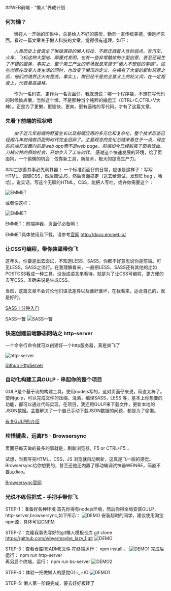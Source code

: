 ##WEB前端 - "懒人"养成计划

### 何为懒？
&nbsp;&nbsp;&nbsp;&nbsp;&nbsp;&nbsp;&nbsp;懒在人一开始的印象中，总是给人不好的感觉，勤奋一直传统美德，懒是坏东西。看过一篇文章关于懒人科技的文章，觉得很有道理，如下：

&nbsp;&nbsp;&nbsp;&nbsp;&nbsp;&nbsp;&nbsp;_人类历史上曾诞生了琳琅满目的懒人科技，不断迁就着人性的弱点，有汽车、火车、飞机这种大型地、颠覆式发明，也有一些非常酷炫的小型创意，甚至还诞生了不错的服务，事实上，整个第三产业的市场就是来源于“懒人不想做的事情”。这些创意在改变人类生活的同时，也改变了懒汉的定义，在拥有了大量的新鲜玩意之后，他们的境界正大有提高，事实上，懒已经不是完全意义上的贬义词，在一定程度上，代表着高逼格。_


&nbsp;&nbsp;&nbsp;&nbsp;&nbsp;&nbsp;&nbsp;作为一名码农，更作为一名页面仔，我就想说：哪一个程序猿，不想在写代码的时候偷点懒，当然这个懒，不是那种当个纯粹的搬运工（CTRL+C,CTRL+V大神）。正是为了更懒，更愉快，更爽，更有逼格的写代码，才有了这篇文章。


### 先看下前端的现状吧
&nbsp;&nbsp;&nbsp;&nbsp;&nbsp;&nbsp;&nbsp;_由于近几年前端的野蛮生长以及前端应用的多元化和复杂化，整个技术形态已经跟几年前纯做页面的时代完全迥异了。主要观念的变化总结来看在于一点，现在的前端开发面向的是web app而不是web page。前端如今已经脱离了茹毛饮血、刀耕火种的原始社会，开始步入了工业时代。_ 感谢这个快速发展的环境，给了页面狗，一个偷懒的机会：依靠新工具，新技术，极大的提高生产力。

###工欲善其事必先利其器！
一个标准页面仔的日常，应该是这样子：写写HTML，调调CSS，然后调试JS，然后页面搞定（送去给测试，发现IE bug ，哈哈）。说实话，写这个无聊的HTML，CSS，能把人写吐，或许你需要这个：

![EMMET](http://7xs3q2.com1.z0.glb.clouddn.com/record.gif)


或者像这样：

![EMMET](http://7xs3q2.com1.z0.glb.clouddn.com/record-2.gif)

EMMET：前端神器，页面仔必备啊！

EMMET具体使用及下载，请参考[官网](http://docs.emmet.io/) http://docs.emmet.io/


### 让CSS可编程，带你装逼带你飞

这年头，你要是出去面试，不知道LESS，SASS，你都不好意思说你是前端。可见LESS，SASS之流行。在我理解看来，一直把LESS，SASS还有其他的比如POSTCSS看成一种工具，没当成语言来看待，就是为了让CSS可编程，更方便的去写CSS，准确来说是生成CSS。

当然，这篇文章不会讨论他们语法差异以及谁好谁坏，在我看来，适合自己的，就是好的。

[SASS十分钟入门](http://www.w3cplus.com/sassguide/)

SASS一瞥
![SASS一瞥](http://7xs3q2.com1.z0.glb.clouddn.com/C32DD61B-2E40-4723-99B6-9D8AFB08CEC0.png)


### 快速创建前端静态网站之 http-server

一个命令行命令就可以创建好一个http服务器，真是爽飞了

![http-server](http://7xs3q2.com1.z0.glb.clouddn.com/%E6%9C%AA%E6%A0%87%E9%A2%98-1.jpg)

[Github HttpServer](https://github.com/indexzero/http-server)


### 自动化构建工具GULP - 串起你的整个项目

GULP是个基于流的构建工具，使用nodejs写的，这对页面仔来说，简直太棒了。使用gulp，可以完成文件的压缩，混淆，编译SASS，LESS 等，基本上你想要的功能，都可以通过代码实现。在项目，我还用GULP来下载文件，更新本地的JSON数据。主要解决了一个自己手动下载JSON数据的问题，都是为了偷懒。

[有关GULP的介绍](https://github.com/gulpjs/gulp/blob/master/docs/getting-started.md)

### 珍惜键盘，远离F5 - Browsersync

页面仔每天做的最多的事就是，刷新浏览器，F5 or CTRL+F5...

试想，当我写完HTML，CSS，JS 浏览就自动刷新，这真是飞一般的感觉。Browsersync给你想要的，甚至还他还内置了移动端调试神器WEINRE，简直不要太diao。

[Browsersync官网](https://www.browsersync.io)


### 光说不练假把式 - 手把手带你飞

STEP-1：准备好各种环境
	首先你得有nodejs环境，然后你得全局安装GULP，http-server,browsersync,如下所示：
	![DEMO](http://7xs3q2.com1.z0.glb.clouddn.com/npm-install-g-1.jpg)
	安装超时的同学，建议使用淘宝npm源，具体可见[CNPM](http://npm.taobao.org/)

STEP-2：克隆我事先写好的git懒人模板仓库
	git clone https://github.com/wbye/maybe_lazy_1.git
	![DEMO](http://7xs3q2.com1.z0.glb.clouddn.com/%E6%9C%AA%E6%A0%87%E9%A2%98-1.jpg)
	
STEP-3：查看仓库README文件
	在终端运行： npm install ，
	![DEMO1](http://7xs3q2.com1.z0.glb.clouddn.com/cnpm-complete.jpg)
	完成后运行： npm run http-server  
	再另启个终端，运行： npm run bs-server
	![DEMO2](http://7xs3q2.com1.z0.glb.clouddn.com/record-3.gif)
	
STEP-4：体验一把做懒人的感觉O(∩_∩)O
	![DEMO1](http://7xs3q2.com1.z0.glb.clouddn.com/record-4.gif)

STEP-5: 懒人第一阶段完成，要去好好板砖了
		
	




